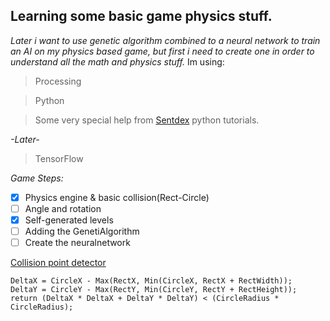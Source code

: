 ## Learning some basic game physics stuff.
*Later i want to use genetic algorithm  combined to a neural network to train an AI on my physics based game, but first i need to create one in order to understand all the math and physics stuff.*
Im using:
>Processing

>Python

>Some very special help from [Sentdex](https://github.com/Sentdex) python tutorials.

*-Later-*

>TensorFlow

*Game Steps:*
- [x] Physics engine & basic collision(Rect-Circle)
- [ ] Angle and rotation
- [x] Self-generated levels 
- [ ] Adding the GenetiAlgorithm 
- [ ] Create the neuralnetwork 

[Collision point detector](https://yal.cc/rectangle-circle-intersection-test/)
```
DeltaX = CircleX - Max(RectX, Min(CircleX, RectX + RectWidth));
DeltaY = CircleY - Max(RectY, Min(CircleY, RectY + RectHeight));
return (DeltaX * DeltaX + DeltaY * DeltaY) < (CircleRadius * CircleRadius);
```

